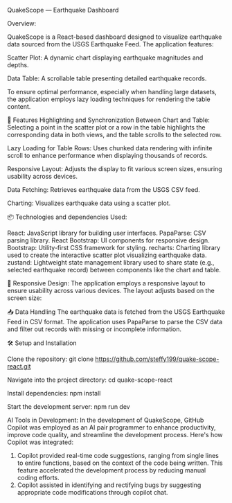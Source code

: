 QuakeScope — Earthquake Dashboard

Overview:

QuakeScope is a React-based dashboard designed to visualize earthquake data sourced from the USGS Earthquake Feed. The application features:

Scatter Plot: A dynamic chart displaying earthquake magnitudes and depths.

Data Table: A scrollable table presenting detailed earthquake records.

To ensure optimal performance, especially when handling large datasets, the application employs lazy loading techniques for rendering the table content.

🚀 Features
Highlighting and Synchronization Between Chart and Table:  Selecting a point in the scatter plot or a row in the table highlights the corresponding data in both views, and the table scrolls to the selected row.

Lazy Loading for Table Rows: Uses chunked data rendering with infinite scroll to enhance performance when displaying thousands of records.

Responsive Layout: Adjusts the display to fit various screen sizes, ensuring usability across devices.

Data Fetching: Retrieves earthquake data from the USGS CSV feed.

Charting: Visualizes earthquake data using a scatter plot.

📦 Technologies and dependencies Used:

React: JavaScript library for building user interfaces. 
PapaParse: CSV parsing library. 
React Bootstrap: UI components for responsive design. 
Bootstrap: Utility-first CSS framework for styling. 
recharts: Charting library used to create the interactive scatter plot visualizing earthquake data. 
zustand: Lightweight state management library used to share state (e.g., selected earthquake record) between components like the chart and table. 

📱 Responsive Design: 
The application employs a responsive layout to ensure usability across various devices. The layout adjusts based on the screen size:

📥 Data Handling
The earthquake data is fetched from the USGS Earthquake Feed in CSV format. The application uses PapaParse to parse the CSV data and filter out records with missing or incomplete information.


🛠️ Setup and Installation

Clone the repository:
git clone https://github.com/steffy199/quake-scope-react.git

Navigate into the project directory:
cd quake-scope-react

Install dependencies:
npm install

Start the development server:
npm run dev

AI Tools in Development:
In the development of QuakeScope, GitHub Copilot was employed as an AI pair programmer to enhance productivity, improve code quality, and streamline the development process. Here's how Copilot was integrated:
1. Copilot provided real-time code suggestions, ranging from single lines to entire functions, based on the context of the code being written. This feature accelerated the development process by reducing manual coding efforts. 
2. Copilot assisted in identifying and rectifying bugs by suggesting appropriate code modifications through copilot chat.
